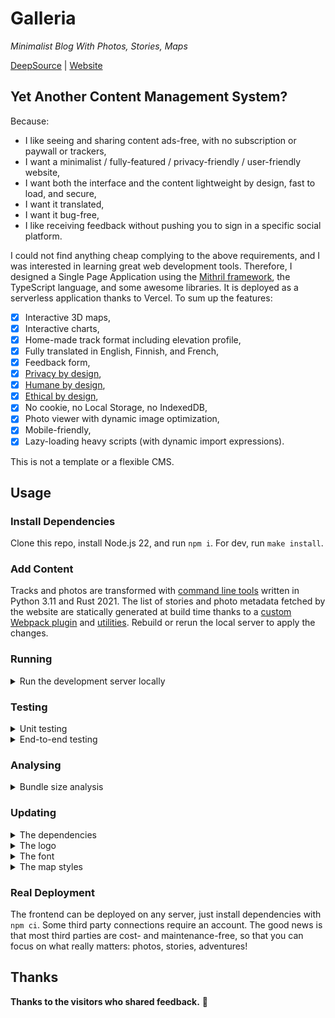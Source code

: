 # Galleria

_Minimalist Blog With Photos, Stories, Maps_

[DeepSource](https://deepsource.io/gh/coffeacloudberry/galleria/) | [Website](https://www.explorewilder.com)

## Yet Another Content Management System?

Because:

- I like seeing and sharing content ads-free, with no subscription or paywall or trackers,
- I want a minimalist / fully-featured / privacy-friendly / user-friendly website,
- I want both the interface and the content lightweight by design, fast to load, and secure,
- I want it translated,
- I want it bug-free,
- I like receiving feedback without pushing you to sign in a specific social platform.

I could not find anything cheap complying to the above requirements, and I was interested in learning great web development tools. Therefore, I designed a Single Page Application using the [Mithril framework](https://mithril.js.org/), the TypeScript language, and some awesome libraries. It is deployed as a serverless application thanks to Vercel. To sum up the features:

- [x] Interactive 3D maps,
- [x] Interactive charts,
- [x] Home-made track format including elevation profile,
- [x] Fully translated in English, Finnish, and French,
- [x] Feedback form,
- [x] [Privacy by design](https://en.wikipedia.org/wiki/Privacy_by_design),
- [x] [Humane by design](https://humanebydesign.com/),
- [x] [Ethical by design](https://ind.ie/ethical-design/),
- [x] No cookie, no Local Storage, no IndexedDB,
- [x] Photo viewer with dynamic image optimization,
- [x] Mobile-friendly,
- [x] Lazy-loading heavy scripts (with dynamic import expressions).

This is not a template or a flexible CMS.

## Usage

### Install Dependencies

Clone this repo, install Node.js 22, and run `npm i`. For dev, run `make install`.

### Add Content

Tracks and photos are transformed with [command line tools](cli) written in Python 3.11 and Rust 2021. The list of stories and photo metadata fetched by the website are statically generated at build time thanks to a [custom Webpack plugin](config/stories-webpack-plugin.js) and [utilities](config/utils.js). Rebuild or rerun the local server to apply the changes.

### Running

<details>
  <summary>Run the development server locally</summary>

```sh
npm start
```

You can view the development server at [localhost:8080](http://localhost:8080).

</details>

### Testing

<details>
  <summary>Unit testing</summary>

Run `make js-test` and `make py-test` after `poetry shell` to enter the Python virtual environment.

</details>
<details>
  <summary>End-to-end testing</summary>

The test uses [Robot Framework](https://github.com/robotframework/robotframework/blob/master/INSTALL.rst) with the [SeleniumLibrary](https://github.com/robotframework/SeleniumLibrary#installation). Run `npm start` in one shell and `make e2e-test` on another one inside the Python virtual environment (because Robot Framework is installed via Poetry). The tests do not use fake fixtures but the actual website content. The most recent photo should have a story, otherwise some tests may fail. An HTML report should have been generated.

</details>

### Analysing

<details>
  <summary>Bundle size analysis</summary>

Run `npm bundle-analysis` to generate the prod bundle and start a local server with a page displaying the bundle analysis, you can check that no extra libraries are bundled.

</details>

### Updating

<details>
  <summary>The dependencies</summary>

```sh
# run `npm i npm-check-updates --location=global` only once
ncu -u
npm install
```

Also update the lazy-loaded scripts listed in the [configuration file](src/config.ts).

</details>
<details>
  <summary>The logo</summary>

From a new SVG file:

- Generate PNG files of different sizes and generate the .ico with Gimp: File > Open as Layers, File > Export As...,
- Generate an apple-touch-icon file (PNG, 192x192, without alpha channel).

</details>
<details>
  <summary>The font</summary>

The [main SASS file](src/style/main.scss) should point to the font file.

For editing the font, adding glyphs, ligatures, exotic characters, etc. Have a look at this [README file](src/fonts/asap/README.md).

</details>
<details>
  <summary>The map styles</summary>

For better compatibility, only use standard styles, do not use classic styles.

</details>

### Real Deployment

The frontend can be deployed on any server, just install dependencies with `npm ci`. Some third party connections require an account. The good news is that most third parties are cost- and maintenance-free, so that you can focus on what really matters: photos, stories, adventures!

## Thanks

**Thanks to the visitors who shared feedback.** :hugs:
